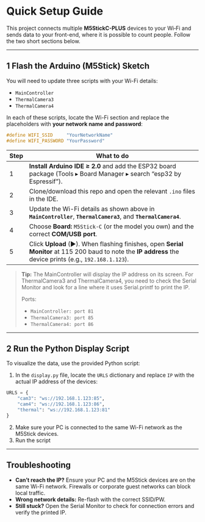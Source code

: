 # Quick Setup Guide

This project connects multiple **M5StickC-PLUS** devices to your Wi‑Fi and sends data to your front-end, where it is possible to count people. Follow the two short sections below.

---

## 1  Flash the Arduino (M5Stick) Sketch

You will need to update three scripts with your Wi-Fi details:

* `MainController`
* `ThermalCamera3`
* `ThermalCamera4`

In each of these scripts, locate the Wi-Fi section and replace the placeholders with **your network name and password**:

```cpp
#define WIFI_SSID     "YourNetworkName"
#define WIFI_PASSWORD "YourPassword"
```

| Step | What to do                                                                                                                                                  |
| ---- | ----------------------------------------------------------------------------------------------------------------------------------------------------------- |
| 1    | **Install Arduino IDE ≥ 2.0** and add the ESP32 board package (Tools ▸ Board Manager ▸ search “esp32 by Espressif”).                                        |
| 2    | Clone/download this repo and open the relevant `.ino` files in the IDE.                                                                                     |
| 3    | Update the Wi-Fi details as shown above in **`MainController`**, **`ThermalCamera3`**, and **`ThermalCamera4`**.                                            |
| 4    | Choose **Board:** `M5Stick-C` (or the model you own) and the correct **COM/USB port**.                                                                      |
| 5    | Click **Upload** (▶). When flashing finishes, open **Serial Monitor** at 115 200 baud to note the **IP address** the device prints (e.g., `192.168.1.123`). |

> **Tip:** The MainController will display the IP address on its screen. For ThermalCamera3 and ThermalCamera4, you need to check the Serial Monitor and look for a line where it uses Serial.printf to print the IP.
> 
> Ports:
> * `MainController: port 81`
> * `ThermalCamera3: port 85`
> * `ThermalCamera4: port 86`

---

## 2  Run the Python Display Script

To visualize the data, use the provided Python script:

1. In the `display.py` file, locate the `URLS` dictionary and replace `IP` with the actual IP address of the devices:

```python
URLS = {
    "cam3": "ws://192.168.1.123:85",
    "cam4": "ws://192.168.1.123:86",
    "thermal": "ws://192.168.1.123:81"
}
```

2. Make sure your PC is connected to the same Wi-Fi network as the M5Stick devices.
3. Run the script

---

## Troubleshooting

* **Can’t reach the IP?** Ensure your PC and the M5Stick devices are on the same Wi-Fi network. Firewalls or corporate guest networks can block local traffic.
* **Wrong network details:** Re-flash with the correct SSID/PW.
* **Still stuck?** Open the Serial Monitor to check for connection errors and verify the printed IP.

